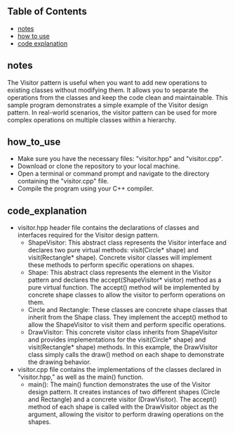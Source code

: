 ## Table of Contents

- [notes](#notes)
- [how to use](#how_to_use)
- [code explanation](#code_explanation)
  
## notes
The Visitor pattern is useful when you want to add new operations to existing classes without modifying them. It allows you to separate the operations from the classes and keep the code clean and maintainable.
This sample program demonstrates a simple example of the Visitor design pattern. In real-world scenarios, the visitor pattern can be used for more complex operations on multiple classes within a hierarchy.
## how_to_use
- Make sure you have the necessary files: "visitor.hpp" and "visitor.cpp".
- Download or clone the repository to your local machine.
- Open a terminal or command prompt and navigate to the directory containing the "visitor.cpp" file.
- Compile the program using your C++ compiler.
## code_explanation
- visitor.hpp header file contains the declarations of classes and interfaces required for the Visitor design pattern.
  - ShapeVisitor: This abstract class represents the Visitor interface and declares two pure virtual methods: visit(Circle* shape) and visit(Rectangle* shape). Concrete visitor classes will implement these methods to perform specific operations on shapes.
  - Shape: This abstract class represents the element in the Visitor pattern and declares the accept(ShapeVisitor* visitor) method as a pure virtual function. The accept() method will be implemented by concrete shape classes to allow the visitor to perform operations on them.
  - Circle and Rectangle: These classes are concrete shape classes that inherit from the Shape class. They implement the accept() method to allow the ShapeVisitor to visit them and perform specific operations.
  - DrawVisitor: This concrete visitor class inherits from ShapeVisitor and provides implementations for the visit(Circle* shape) and visit(Rectangle* shape) methods. In this example, the DrawVisitor class simply calls the draw() method on each shape to demonstrate the drawing behavior.
- visitor.cpp file contains the implementations of the classes declared in "visitor.hpp," as well as the main() function.
  - main(): The main() function demonstrates the use of the Visitor design pattern. It creates instances of two different shapes (Circle and Rectangle) and a concrete visitor (DrawVisitor). The accept() method of each shape is called with the DrawVisitor object as the argument, allowing the visitor to perform drawing operations on the shapes.
